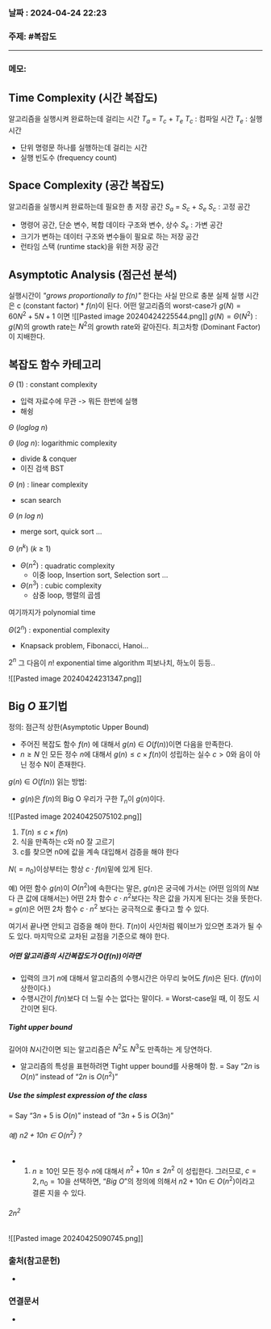 
### 날짜 : 2024-04-24 22:23

### 주제: #복잡도 

---
### 메모: 
## Time Complexity (시간 복잡도)
알고리즘을 실행시켜 완료하는데 걸리는 시간
$T_a$ = $T_c$ + $T_e$ 
$T_c$ : 컴파일 시간
$T_e$ : 실행 시간
- 단위 명령문 하나를 실행하는데 걸리는 시간
- 실행 빈도수 (frequency count)
## Space Complexity (공간 복잡도)
알고리즘을 실행시켜 완료하는데 필요한 총 저장 공간
$S_a$ = $S_c$ + $S_e$ 
$S_c$ : 고정 공간
- 명령어 공간, 단순 변수, 복합 데이타 구조와 변수, 상수
$S_e$ : 가변 공간
- 크기가 변하는 데이터 구조와 변수들이 필요로 하는 저장 공간
- 런타임 스택 (runtime stack)을 위한 저장 공간
## Asymptotic Analysis (점근선 분석)
실행시간이 *"grows proportionally to $f(n)$"* 한다는 사실 만으로 충분
실제 실행 시간은 c (constant factor) * $f(n)$이 된다.
어떤 알고리즘의 worst-case가 $g(N) = 60N^{2} + 5N + 1$ 이면 
![[Pasted image 20240424225544.png]]
$g(N) = {\Theta}(N^{2})$ : $g(N)$의 growth rate는 $N^2$의 growth rate와 같아진다.
최고차항 (Dominant Factor)이 지배한다. 

## 복잡도 함수 카테고리

$\Theta$ (1) : constant complexity 
- 입력 자료수에 무관 -> 뭐든 한번에 실행
- 해슁
  
$\Theta$ ($log$$log$ $n$)

$\Theta$ ($log$ $n$): logarithmic complexity
- divide & conquer
- 이진 검색 BST
  
$\Theta$ ($n$) : linear complexity
- scan search
  
$\Theta$ ($n$ $log$ $n$)
- merge sort, quick sort ...
  
$\Theta$ ($n^k$) ($k$ $\geq$ 1)
- $\Theta(n^2)$ : quadratic complexity
	 - 이중 loop, Insertion sort, Selection sort ...
- $\Theta(n^3)$ : cubic complexity 
	 - 삼중 loop, 행렬의 곱셈

여기까지가 polynomial time

$\Theta(2^n)$ : exponential complexity
- Knapsack problem, Fibonacci, Hanoi…

$2^{n}$ 그 다음이 $n!$ 
exponential time algorithm 
피보나치, 하노이 등등..

![[Pasted image 20240424231347.png]]

## Big $O$ 표기법
정의: 점근적 상한(Asymptotic Upper Bound)
- 주어진 복잡도 함수 $f(n)$ 에 대해서 $g(n)\ {\in}\ O(f(n))$이면 다음을 만족한다.
- $n \geq N$ 인 모든 정수 $n$에 대해서 $g(n) \leq c \times f(n)$이 성립하는 실수 $c > 0$와 음이 아닌 정수 N이 존재한다. 

$g(n)\ {\in}\ O(f(n))$ 읽는 방법: 
- $g(n)$은 $f(n)$의 Big O
우리가 구한 $T_{n}$이 $g(n)$이다.

![[Pasted image 20240425075102.png]]

1. $T(n) \leq c \times f(n)$
2. 식을 만족하는 c와 n0 잘 고르기
3. c를 찾으면 n0에 값을 계속 대입해서 검증을 해야 한다

$N (= n_{0})$이상부터는 항상 $c\cdot f(n)$밑에 있게 된다.
 
예) 어떤 함수 $g(n)$이 $O(n^{2})$에 속한다는 말은,
$g(n)$은 궁극에 가서는 (어떤 임의의 $N$보다 큰 값에 대해서는) 어떤 2차 함수 $c \cdot n^{2}$보다는 작은 값을 가지게 된다는 것을 뜻한다. 
= $g(n)$은 어떤 2차 함수 $c \cdot n^{2}$ 보다는 궁극적으로 좋다고 할 수 있다.

여기서 끝나면 안되고 검증을 해야 한다.
$T(n)$이 사인처럼 웨이브가 있으면 초과가 될 수도 있다.
마지막으로 교차된 교점을 기준으로 해야 한다.
##### 어떤 알고리즘의 시간복잡도가 $O(f(n))$이라면 
- 입력의 크기 $n$에 대해서 알고리즘의 수행시간은 아무리 늦어도 $f(n)$은 된다. ($f(n)$이 상한이다.)
- 수행시간이 $f(n)$보다 더 느릴 수는 없다는 말이다.
= Worst-case일 때, 이 정도 시간이면 된다.

##### Tight upper bound
길어야 $N$시간이면 되는 알고리즘은 $N^{2}$도 $N^{3}$도 만족하는 게 당연하다.
- 알고리즘의 특성을 표현하려면 Tight upper bound를 사용해야 함.
= Say “$2n$ is $O(n)$” instead of “$2n$ is $O(n^{2})$”

##### Use the simplest expression of the class
= Say “$3n + 5$ is $O(n)$” instead of “$3n + 5$ is $O(3n)$”

###### 예) $n2+10n\ {\in}\ O(n^2)$ ?
- 1) $n \geq 10$인 모든 정수 $n$에 대해서 $n^2+10n \leq 2n^2$ 이 성립한다. 그러므로, $c = 2, n_0 = 10$을 선택하면, “$Big \ O$”의 정의에 의해서 $n2+10n\ {\in}\ O(n^2)$이라고 결론 지을 수 있다.
###### $2n^{2}$
![[Pasted image 20240425090745.png]]


### 출처(참고문헌)
-

### 연결문서
-